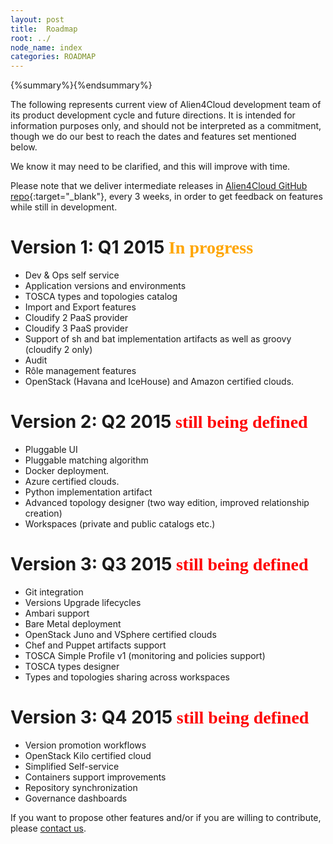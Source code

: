 ```yaml
---
layout: post
title:  Roadmap
root: ../
node_name: index
categories: ROADMAP
---
```


{%summary%}{%endsummary%}

The following represents current view of Alien4Cloud development team of its product development cycle and future directions. It is intended for information purposes only, and should not be interpreted as a commitment, though we do our best to reach the dates and features set mentioned below.

We know it may need to be clarified, and this will improve with time.

Please note that we deliver intermediate releases in [Alien4Cloud GitHub repo](https://github.com/alien4cloud/alien4cloud){:target="_blank"}, every 3 weeks, in order to get feedback on features while still in development.

# Version 1: Q1 2015 <span style="color:orange; font-family:Georgia;">In progress</span>
* Dev & Ops self service
* Application versions and environments
* TOSCA types and topologies catalog
* Import and Export features
* Cloudify 2 PaaS provider
* Cloudify 3 PaaS provider
* Support of sh and bat implementation artifacts as well as groovy (cloudify 2 only)
* Audit
* Rôle management features
* OpenStack (Havana and IceHouse) and Amazon certified clouds.

# Version 2: Q2 2015 <span style="color:red; font-family:Georgia;">still being defined</span>
* Pluggable UI
* Pluggable matching algorithm
* Docker deployment.
* Azure certified clouds.
* Python implementation artifact
* Advanced topology designer (two way edition, improved relationship creation)
* Workspaces (private and public catalogs etc.)

# Version 3: Q3 2015 <span style="color:red; font-family:Georgia;">still being defined</span>
* Git integration
* Versions Upgrade lifecycles
* Ambari support
* Bare Metal deployment
* OpenStack Juno and VSphere certified clouds
* Chef and Puppet artifacts support
* TOSCA Simple Profile v1 (monitoring and policies support)
* TOSCA types designer
* Types and topologies sharing across workspaces

# Version 3: Q4 2015 <span style="color:red; font-family:Georgia;">still being defined</span>
* Version promotion workflows
* OpenStack Kilo certified cloud
* Simplified Self-service
* Containers support improvements
* Repository synchronization
* Governance dashboards

If you want to propose other features and/or if you are willing to contribute, please [contact us](../community/).
